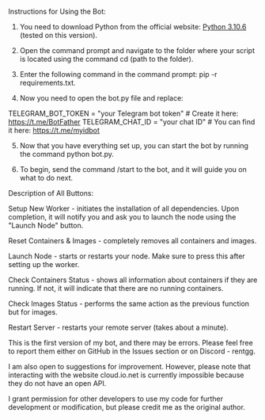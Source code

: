 Instructions for Using the Bot:

1. You need to download Python from the official website: [Python 3.10.6](https://www.python.org/downloads/release/python-3106/) (tested on this version).

2. Open the command prompt and navigate to the folder where your script is located using the command cd (path to the folder).

3. Enter the following command in the command prompt: pip -r requirements.txt.

4. Now you need to open the bot.py file and replace:

TELEGRAM_BOT_TOKEN = "your Telegram bot token" # Create it here: https://t.me/BotFather 
TELEGRAM_CHAT_ID = "your chat ID" # You can find it here: https://t.me/myidbot

5. Now that you have everything set up, you can start the bot by running the command python bot.py.

6. To begin, send the command /start to the bot, and it will guide you on what to do next.





Description of All Buttons:

Setup New Worker - initiates the installation of all dependencies. Upon completion, it will notify you and ask you to launch the node using the "Launch Node" button.

Reset Containers & Images - completely removes all containers and images.

Launch Node - starts or restarts your node. Make sure to press this after setting up the worker.

Check Containers Status - shows all information about containers if they are running. If not, it will indicate that there are no running containers.

Check Images Status - performs the same action as the previous function but for images.

Restart Server - restarts your remote server (takes about a minute).





This is the first version of my bot, and there may be errors. Please feel free to report them either on GitHub in the Issues section or on Discord - rentgg.

I am also open to suggestions for improvement. However, please note that interacting with the website cloud.io.net is currently impossible because they do not have an open API.

I grant permission for other developers to use my code for further development or modification, but please credit me as the original author.
